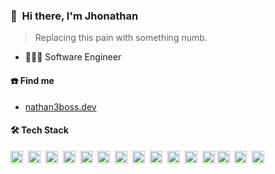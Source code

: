### 👋 &nbsp;Hi there, I'm Jhonathan

> Replacing this pain with something numb.

- 🧑🏻‍💻 Software Engineer

#### ☎️ Find me

- [nathan3boss.dev](https://nathan3boss.dev/en)


#### 🛠 Tech Stack

<code><img height="20" src="https://api.iconify.design/logos-typescript-icon.svg"></code>&nbsp;
<code><img height="20" src="https://api.iconify.design/logos-vitejs.svg"></code>&nbsp;
<code><img height="20" src="https://api.iconify.design/logos:graphql.svg"></code>&nbsp;
<code><img height="20" src="https://api.iconify.design/logos:nextjs-icon.svg"></code>&nbsp;
<code><img height="20" src="https://api.iconify.design/logos:storybook-icon.svg"></code>&nbsp;
<code><img height="20" src="https://api.iconify.design/logos:stenciljs-icon.svg"></code>&nbsp;
<code><img height="20" src="https://api.iconify.design/logos-nestjs.svg"></code>&nbsp;
<code><img height="20" src="https://api.iconify.design/logos-rust.svg"></code>&nbsp;
<code><img height="20" src="https://api.iconify.design/logos-vitest.svg"></code>&nbsp;
<code><img height="20" src="https://api.iconify.design/logos-pnpm.svg"></code>&nbsp;
<code><img height="20" src="https://api.iconify.design/logos-aws.svg"></code>&nbsp;
<code><img height="20" src="https://api.iconify.design/logos-nodejs-icon.svg"></code>
<code><img height="20" src="https://api.iconify.design/logos-react.svg"></code>&nbsp;
<code><img height="20" src="https://api.iconify.design/logos-postgresql.svg"></code>&nbsp;
<code><img height="20" src="https://api.iconify.design/logos-mongodb-icon.svg"></code>&nbsp;
